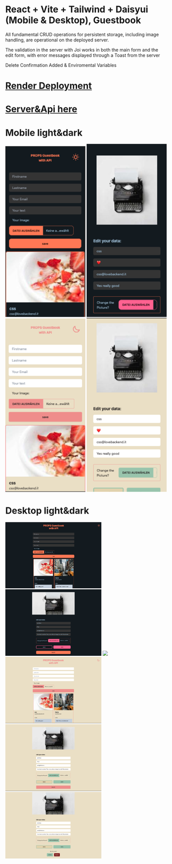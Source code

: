# React + Vite + Tailwind + Daisyui (Mobile & Desktop), Guestbook

All fundamental CRUD operations for persistent storage, including image handling, are operational on the deployed server.

The validation in the server with Joi works in both the main form and the edit form, with error messages displayed through a Toast from the server

Delete Confirmation Added & Enviromental Variables

# [Render Deployment](https://guestbook-8u4k.onrender.com/)

# [Server&Api here](https://github.com/MariaRiosNavarro/guestbook_backend)

# Mobile light&dark

<div>
<img src="./public/img/mo1.png" width="250px">
<img src="./public/img/mo2.png" width="250px">
<img src="./public/img/mo3.png" width="250px">
<img src="./public/img/mo4.png" width="250px">
</div>

# Desktop light&dark

<div>
<img src="./public/img/de1.png" width="300px">
<img src="./public/img/de2.png" width="300px">
<img src="./public/img/de3.png" width="300px">
<img src="./public/img/de4.png" width="300px">
<img src="./public/img/d5.png" width="300px">
<img src="./public/img/d6.png" width="300px">
</div>
